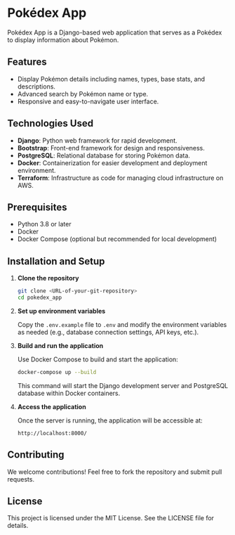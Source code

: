 # Pokédex App

Pokédex App is a Django-based web application that serves as a Pokédex to display information about Pokémon.

## Features

- Display Pokémon details including names, types, base stats, and descriptions.
- Advanced search by Pokémon name or type.
- Responsive and easy-to-navigate user interface.

## Technologies Used

- **Django**: Python web framework for rapid development.
- **Bootstrap**: Front-end framework for design and responsiveness.
- **PostgreSQL**: Relational database for storing Pokémon data.
- **Docker**: Containerization for easier development and deployment environment.
- **Terraform**: Infrastructure as code for managing cloud infrastructure on AWS.

## Prerequisites

- Python 3.8 or later
- Docker
- Docker Compose (optional but recommended for local development)

## Installation and Setup

1. **Clone the repository**

   ```bash
   git clone <URL-of-your-git-repository>
   cd pokedex_app
   ```

2. **Set up environment variables**

   Copy the `.env.example` file to `.env` and modify the environment variables as needed (e.g., database connection settings, API keys, etc.).

3. **Build and run the application**

   Use Docker Compose to build and start the application:

   ```bash
   docker-compose up --build
   ```

   This command will start the Django development server and PostgreSQL database within Docker containers.

4. **Access the application**

   Once the server is running, the application will be accessible at:

   ```
   http://localhost:8000/
   ```

## Contributing

We welcome contributions! Feel free to fork the repository and submit pull requests.

## License

This project is licensed under the MIT License. See the LICENSE file for details.
